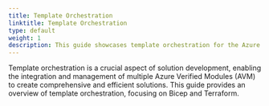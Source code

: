 ```yaml
---
title: Template Orchestration
linktitle: Template Orchestration
type: default
weight: 1
description: This guide showcases template orchestration for the Azure Verified Modules (AVM) solution development. It covers the technical decisions and concepts that are important for building and deploying Azure solutions using AVM modules.
---
```


Template orchestration is a crucial aspect of solution development, enabling the integration and management of multiple Azure Verified Modules (AVM) to create comprehensive and efficient solutions. This guide provides an overview of template orchestration, focusing on Bicep and Terraform.
